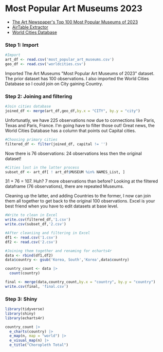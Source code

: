 #  Most Popular Art Museums 2023

* [The Art Newspaper's Top 100 Most Popular Museums of 2023](https://www.theartnewspaper.com/2024/03/26/the-100-most-popular-art-museums-in-the-world-2023)
* [AirTable Extractor](https://chromewebstore.google.com/detail/airtable-extractor-by-tab/jdldgiafancpgcleiodepocjobmmfjif?hl=en)
* [World Cities Database](https://simplemaps.com/data/world-cities)
### Step 1: Import
```r
#Import
art_df <- read.csv('most_popular_art_museums.csv')
geo_df <- read.csv('worldcities.csv')
```

Imported The Art Museums "Most Popular Art Museums of 2023" dataset. The prior dataset has 100 observations.
I also imported the World Cities Database so I could join on City gaining Country.

### Step 2: Joining and filtering

```r
#Join cities database
joined_df <- merge(art_df,geo_df,by.x = "CITY", by.y = "city")
```
Unfortunatly, we have 225 observations now due to connections like Paris, Texas and Paris, France. I'm going have to filter those out! Great news, the World Cities Database has a column that points out Capital cities.

```r
#Choosing primary cities
filtered_df <- filter(joined_df, capital != '')
```
Now there is 76 observations: 24 observations less then the original dataset!

```r
#Cities lost in the latter process
subset_df <- art_df[ ! art_df$MUSEUM %in% NAMES_List, ]
```

31 + 76 = 107.
Huh? 7 more observations than before?
Looking at the filtered dataframe (76 observations), there are repeated Museums.

Cleaning up the latter, and adding Countries to the former, I now can join them all together to get back to the original 100 observations.
Excel is your best friend when you have to edit datasets at base level.

```r
#Write to clean in Excel
write.csv(filtered_df,'1.csv')
write.csv(subset_df,'2.csv')

#After cleaniing and filtering in Excel
df1 <- read.csv('1.csv')
df2 <- read.csv('2.csv')

#Joining them together and renaming for echarts4r
data <- rbind(df1,df2)
data$country <- gsub('Korea, South','Korea',data$country)

country_count <- data |>
  count(country)

final <- merge(data,country_count,by.x = "country", by.y = "country")
write.csv(final, 'final.csv')
```

### Step 3: Shiny

```r
library(tidyverse)
library(shiny)
library(echarts4r)

country_count |>
  e_charts(country) |>
  e_map(n, map = "world") |>
  e_visual_map(n) |>
  e_title("Choropleth Total")

```


